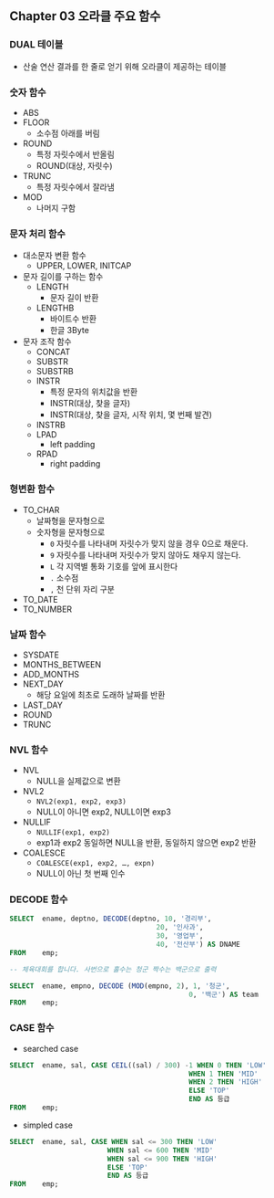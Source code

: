 ## Chapter 03 오라클 주요 함수

### DUAL 테이블

- 산술 연산 결과를 한 줄로 얻기 위해 오라클이 제공하는 테이블

### 숫자 함수

- ABS
- FLOOR
    - 소수점 아래를 버림
- ROUND
    - 특정 자릿수에서 반올림
    - ROUND(대상, 자릿수)
- TRUNC
    - 특정 자릿수에서 잘라냄
- MOD
    - 나머지 구함

### 문자 처리 함수

- 대소문자 변환 함수
    - UPPER, LOWER, INITCAP
- 문자 길이를 구하는 함수
    - LENGTH
        - 문자 길이 반환
    - LENGTHB
        - 바이트수 반환
        - 한글 3Byte
- 문자 조작 함수
    - CONCAT
    - SUBSTR
    - SUBSTRB
    - INSTR
        - 특정 문자의 위치값을 반환
        - INSTR(대상, 찾을 글자)
        - INSTR(대상, 찾을 글자, 시작 위치, 몇 번째 발견)
    - INSTRB
    - LPAD
        - left padding
    - RPAD
        - right padding

### 형변환 함수

- TO_CHAR
    - 날짜형을 문자형으로
    - 숫자형을 문자형으로
        - `0` 자릿수를 나타내며 자릿수가 맞지 않을 경우 0으로 채운다.
        - `9` 자릿수를 나타내며 자릿수가 맞지 않아도 채우지 않는다.
        - `L` 각 지역별 통화 기호를 앞에 표시한다
        - `.` 소수점
        - `,` 천 단위 자리 구분
- TO_DATE
- TO_NUMBER

### 날짜 함수

- SYSDATE
- MONTHS_BETWEEN
- ADD_MONTHS
- NEXT_DAY
    - 해당 요일에 최초로 도래하 날짜를 반환
- LAST_DAY
- ROUND
- TRUNC

### NVL 함수

- NVL
    - NULL을 실제값으로 변환
- NVL2
    - `NVL2(exp1, exp2, exp3)`
    - NULL이 아니면 exp2, NULL이면 exp3
- NULLIF
    - `NULLIF(exp1, exp2)`
    - exp1과 exp2 동일하면 NULL을 반환, 동일하지 않으면 exp2 반환
- COALESCE
    - `COALESCE(exp1, exp2, …, expn)`
    - NULL이 아닌 첫 번째 인수

### DECODE 함수

```sql
SELECT  ename, deptno, DECODE(deptno, 10, '경리부',
                                    20, '인사과',
                                    30, '영업부',
                                    40, '전산부') AS DNAME
FROM    emp;
```

```sql
-- 체육대회를 합니다. 사번으로 홀수는 청군 짝수는 백군으로 출력

SELECT  ename, empno, DECODE (MOD(empno, 2), 1, '청군',
                                            0, '백군') AS team
FROM    emp;
```

### CASE 함수

- searched case

```sql
SELECT  ename, sal, CASE CEIL((sal) / 300) -1 WHEN 0 THEN 'LOW'
                                            WHEN 1 THEN 'MID'
                                            WHEN 2 THEN 'HIGH'
                                            ELSE 'TOP'
                                            END AS 등급
FROM    emp;
```

- simpled case

```sql
SELECT  ename, sal, CASE WHEN sal <= 300 THEN 'LOW'
                        WHEN sal <= 600 THEN 'MID'
                        WHEN sal <= 900 THEN 'HIGH'
                        ELSE 'TOP'
                        END AS 등급
FROM    emp;
```